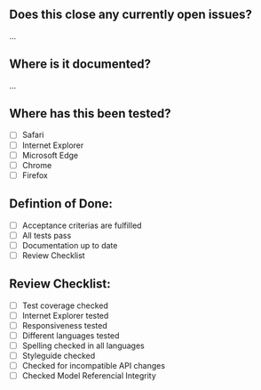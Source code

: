 
Does this close any currently open issues?
------------------------------------------
…

Where is it documented?
---------------------------
…

Where has this been tested?
---------------------------
- [ ] Safari
- [ ] Internet Explorer
- [ ] Microsoft Edge
- [ ] Chrome
- [ ] Firefox

Defintion of Done:
---------------------------

- [ ] Acceptance criterias are fulfilled
- [ ] All tests pass
- [ ] Documentation up to date
- [ ] Review Checklist

Review Checklist:
---------------------------
- [ ] Test coverage checked
- [ ] Internet Explorer tested
- [ ] Responsiveness tested
- [ ] Different languages tested
- [ ] Spelling checked in all languages
- [ ] Styleguide checked
- [ ] Checked for incompatible API changes
- [ ] Checked Model Referencial Integrity
